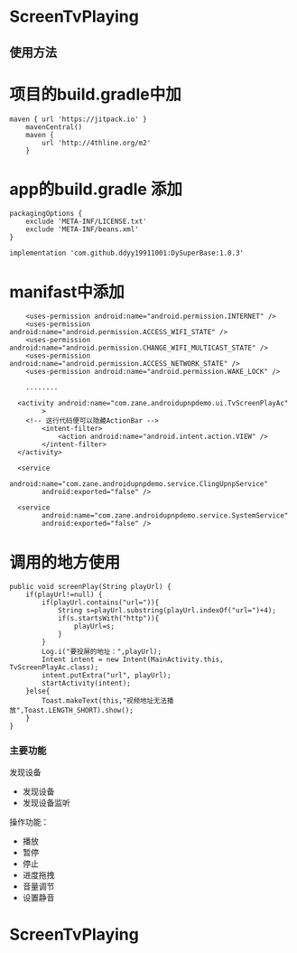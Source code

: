 # ScreenTvPlaying

## 使用方法
  
# 项目的build.gradle中加

    maven { url 'https://jitpack.io' }
        mavenCentral()
        maven {
            url 'http://4thline.org/m2'
        }
  
# app的build.gradle 添加
  
    packagingOptions {
        exclude 'META-INF/LICENSE.txt'
        exclude 'META-INF/beans.xml'
    }
    
    implementation 'com.github.ddyy19911001:DySuperBase:1.0.3'
    
# manifast中添加
    
        <uses-permission android:name="android.permission.INTERNET" />
        <uses-permission android:name="android.permission.ACCESS_WIFI_STATE" />
        <uses-permission android:name="android.permission.CHANGE_WIFI_MULTICAST_STATE" />
        <uses-permission android:name="android.permission.ACCESS_NETWORK_STATE" />
        <uses-permission android:name="android.permission.WAKE_LOCK" /> 
        
        ........
    
      <activity android:name="com.zane.androidupnpdemo.ui.TvScreenPlayAc"
            >
        <!-- 这行代码便可以隐藏ActionBar -->
            <intent-filter>
                <action android:name="android.intent.action.VIEW" />
            </intent-filter>
      </activity>
        
      <service
            android:name="com.zane.androidupnpdemo.service.ClingUpnpService"
            android:exported="false" />

      <service
            android:name="com.zane.androidupnpdemo.service.SystemService"
            android:exported="false" />
            
 # 调用的地方使用
   
    public void screenPlay(String playUrl) {
        if(playUrl!=null) {
            if(playUrl.contains("url=")){
                String s=playUrl.substring(playUrl.indexOf("url=")+4);
                if(s.startsWith("http")){
                    playUrl=s;
                }
            }
            Log.i("要投屏的地址：",playUrl);
            Intent intent = new Intent(MainActivity.this, TvScreenPlayAc.class);
            intent.putExtra("url", playUrl);
            startActivity(intent);
        }else{
            Toast.makeText(this,"视频地址无法播放",Toast.LENGTH_SHORT).show();
        }
    }

### 主要功能

发现设备
- 发现设备
- 发现设备监听

操作功能：
- 播放
- 暂停
- 停止
- 进度拖拽
- 音量调节
- 设置静音
# ScreenTvPlaying
